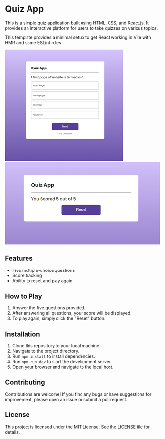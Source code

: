 # Quiz App

This is a simple quiz application built using HTML, CSS, and React.js. It provides an interactive platform for users to take quizzes on various topics.

This template provides a minimal setup to get React working in Vite with HMR and some ESLint rules.

![Screenshot](src/assets/quizapp.png)
![Screenshot](src/assets/quizapp1.png)

## Features

- Five multiple-choice questions
- Score tracking
- Ability to reset and play again

## How to Play

1. Answer the five questions provided.
2. After answering all questions, your score will be displayed.
3. To play again, simply click the "Reset" button.

## Installation

1. Clone this repository to your local machine.
2. Navigate to the project directory.
3. Run `npm install` to install dependencies.
4. Run `npm run dev` to start the development server.
5. Open your browser and navigate to the local host.

## Contributing

Contributions are welcome! If you find any bugs or have suggestions for improvement, please open an issue or submit a pull request.

## License

This project is licensed under the MIT License. See the [LICENSE](LICENSE) file for details.
